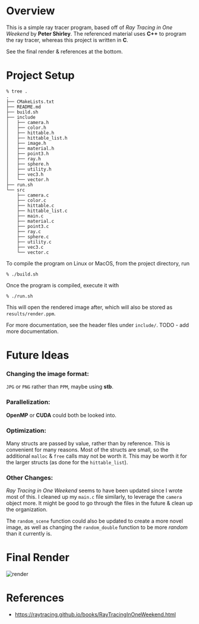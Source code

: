 
# Overview

This is a simple ray tracer program, based off of *Ray Tracing in One Weekend* by **Peter Shirley**. The referenced material uses **C++** to program the ray tracer, whereas this project is written in **C**.

See the final render & references at the bottom.

# Project Setup

    % tree .
    .
    ├── CMakeLists.txt
    ├── README.md
    ├── build.sh
    ├── include
    │   ├── camera.h
    │   ├── color.h
    │   ├── hittable.h
    │   ├── hittable_list.h
    │   ├── image.h
    │   ├── material.h
    │   ├── point3.h
    │   ├── ray.h
    │   ├── sphere.h
    │   ├── utility.h
    │   ├── vec3.h
    │   └── vector.h
    ├── run.sh
    └── src
        ├── camera.c
        ├── color.c
        ├── hittable.c
        ├── hittable_list.c
        ├── main.c
        ├── material.c
        ├── point3.c
        ├── ray.c
        ├── sphere.c
        ├── utility.c
        ├── vec3.c
        └── vector.c

To compile the program on Linux or MacOS, from the project directory, run

    % ./build.sh

Once the program is compiled, execute it with

    % ./run.sh

This will open the rendered image after, which will also be stored as `results/render.ppm`.

For more documentation, see the header files under `include/`. TODO - add more documentation.

# Future Ideas

### Changing the image format:

`JPG` or `PNG` rather than `PPM`, maybe using **stb**.

### Parallelization:

**OpenMP** or **CUDA** could both be looked into.

### Optimization:

Many structs are passed by value, rather than by reference. This is convenient for many reasons. Most of the structs are small, so the additional `malloc` & `free` calls may not be worth it. This may be worth it for the larger structs (as done for the `hittable_list`).

### Other Changes:

*Ray Tracing in One Weekend* seems to have been updated since I wrote most of this. I cleaned up my `main.c` file similarly, to leverage the `camera` object more. It might be good to go through the files in the future & clean up the organization. 

The `random_scene` function could also be updated to create a more novel image, as well as changing the `random_double` function to be more *random* than it currently is.

# Final Render

![render](https://github.com/nathanorwick/raytracer/assets/89475097/90131501-a36b-422e-9224-b482615a4b62)

# References

- https://raytracing.github.io/books/RayTracingInOneWeekend.html
